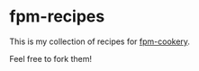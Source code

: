 # fpm-recipes

This is my collection of recipes for [fpm-cookery](https://github.com/bernd/fpm-cookery).

Feel free to fork them!
